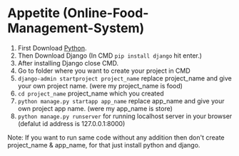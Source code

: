 # Appetite (Online-Food-Management-System)

1. First Download [Python](https://www.python.org/downloads/).
2. Then Download Django (In CMD `pip install django` hit enter.)
3. After installing Django close CMD.
4. Go to folder where you want to create your project in CMD
5. `django-admin startproject project_name` replace project_name and give your own project name. (were my project_name is food)
6. `cd project_name` project_name which you created
7. `python manage.py startapp app_name` replace app_name and give your own project app name. (were my app_name is store)
8. `python manage.py runserver` for running localhost server in your browser (defalut id address is 127.0.0.1:8000)

Note: If you want to run same code without any addition then don't create project_name & app_name, for that just install python and django.
